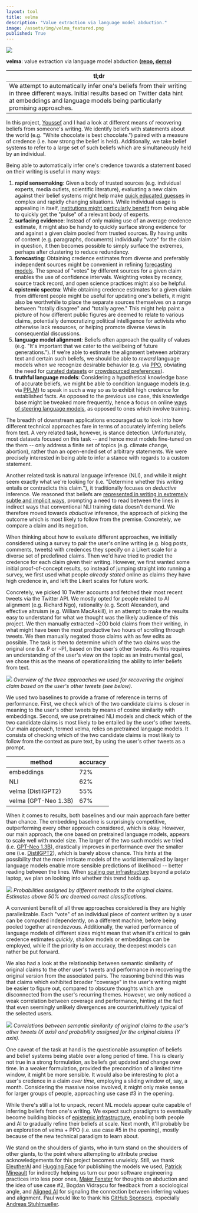 ```yaml
---
layout: tool
title: velma
description: "Value extraction via language model abduction."
image: /assets/img/velma_featured.png
published: True
---
```


![](/assets/img/velma_featured.png)

**velma**: value extraction via language model abduction **([repo](https://github.com/paulbricman/velma), [demo](https://huggingface.co/spaces/paulbricman/velma))**

| tl;dr                                                                                                                                                                                                             |
| ----------------------------------------------------------------------------------------------------------------------------------------------------------------------------------------------------------------- |
| We attempt to automatically infer one's beliefs from their writing in three different ways. Initial results based on Twitter data hint at embeddings and language models being particularly promising approaches. |

In this project, [Youssef](https://youssefabdelm.github.io/) and I had a look at different means of recovering beliefs from someone's writing. We identify beliefs with statements about the world (e.g. "White chocolate is best chocolate.") paired with a measure of credence (i.e. how strong the belief is held). Additionally, we take belief systems to refer to a large set of such beliefs which are simultaneously held by an individual.

Being able to automatically infer one's credence towards a statement based on their writing is useful in many ways:

1. **rapid sensemaking**: Given a body of trusted sources (e.g. individual experts, media outlets, scientific literature), evaluating a new claim against their belief systems might help make [quick educated guesses](/reflections/liquid-epistemics) in complex and rapidly changing situations. While individual usage is appealing in itself, [institutions might particularly benefit](https://80000hours.org/problem-profiles/improving-institutional-decision-making/) from being able to quickly get the "pulse" of a relevant body of experts.
2. **surfacing evidence**: Instead of only making use of an average credence estimate, it might also be handy to quickly surface strong evidence for and against a given claim pooled from trusted sources. By having units of content (e.g. paragraphs, documents) individually "vote" for the claim in question, it then becomes possible to simply surface the extremes, perhaps after clustering to reduce redundancy.
3. **forecasting**: Obtaining credence estimates from diverse and preferably independent sources might be convenient in refining [forecasting models](https://www.metaculus.com/questions/). The spread of "votes" by different sources for a given claim enables the use of confidence intervals. Weighting votes by recency, source track record, and open science practices might also be helpful.
4. **epistemic spectra**: While obtaining credence estimates for a given claim from different people might be useful for updating one's beliefs, it might also be worthwhile to place the separate sources themselves on a range between "totally disagree" and "totally agree." This might help paint a picture of how different public figures are deemed to relate to various claims, potentially democratizing political intelligence for activists who otherwise lack resources, or helping promote diverse views in consequential discussions.
5. **language model alignment**: Beliefs often approach the quality of values (e.g. "It's important that we cater to the wellbeing of future generations."). If we're able to estimate the alignment between arbitrary text and certain such beliefs, we should be able to _reward_ language models when we recognize desirable behavior (e.g. via [PPO](https://github.com/lvwerra/trl), obviating the need for [curated datasets](https://openai.com/blog/improving-language-model-behavior/) or [crowdsourced preferences](https://openai.com/blog/fine-tuning-gpt-2/)).
6. **truthful language models**: Considering a hypothetical knowledge base of accurate beliefs, we might be able to condition language models (e.g. via [PPLM](https://github.com/uber-research/PPLM)) to speak in such a way so as to exhibit high credence for established facts. As opposed to the previous use case, this knowledge base might be tweaked more frequently, hence a focus on online [ways of steering language models](/reflections/wielding-language-models), as opposed to ones which involve training.

The breadth of downstream applications encouraged us to look into how different technical approaches fare in terms of accurately inferring beliefs from text. A very related task, however, is stance detection. Unfortunately, most datasets focused on this task -- and hence most models fine-tuned on the them -- only address a finite set of topics (e.g. climate change, abortion), rather than an open-ended set of arbitrary statements. We were precisely interested in being able to infer a stance with regards to a custom statement.

Another related task is natural language inference (NLI), and while it might seem exactly what we're looking for (i.e. "Determine whether this writing entails or contradicts this claim."), it traditionally focuses on _deductive_ inference. We reasoned that beliefs are [represented in writing in extremely subtle and implicit ways](https://markusstrasser.org/extracting-knowledge-from-literature/), prompting a need to read between the lines in indirect ways that conventional NLI training data doesn't demand. We therefore moved towards _abductive_ inference, the approach of picking the outcome which is most likely to follow from the premise. Concretely, we compare a claim and its negation.

When thinking about how to evaluate different approaches, we initially considered using a survey to pair the user's online writing (e.g. blog posts, comments, tweets) with credences they specify on a Likert scale for a diverse set of predefined claims. Then we'd have tried to predict the credence for each claim given their writing. However, we first wanted some initial proof-of-concept results, so instead of jumping straight into running a survey, we first used what people _already stated_ online as claims they have high credence in, and left the Likert scales for future work.

Concretely, we picked 10 Twitter accounts and fetched their most recent tweets via the Twitter API. We mostly opted for people related to AI alignment (e.g. Richard Ngo), rationality (e.g. Scott Alexander), and effective altruism (e.g. William MacAskill), in an attempt to make the results easy to understand for what we thought was the likely audience of this project. We then manually extracted ~200 bold claims from their writing, in what might have been the most productive two hours of scrolling through tweets. We then manually negated those claims with as few edits as possible. The task is then to determine which of the two claims was the original one (i.e. P or ¬P), based on the user's other tweets. As this requires an understanding of the user's view on the topic as an instrumental goal, we chose this as the means of operationalizing the ability to infer beliefs from text.

![](/assets/img/velma_approaches.svg)
_Overview of the three approaches we used for recovering the original claim based on the user's other tweets (see below)._

We used two baselines to provide a frame of reference in terms of performance. First, we check which of the two candidate claims is closer in meaning to the user's other tweets by means of cosine similarity with embeddings. Second, we use pretrained NLI models and check which of the two candidate claims is most likely to be entailed by the user's other tweets. Our main approach, termed velma, relies on pretrained language models. It consists of checking which of the two candidate claims is most likely to follow from the context as pure text, by using the user's other tweets as a prompt.

| method               | accuracy |
| -------------------- | -------- |
| embeddings           | 72%      |
| NLI                  | 62%      |
| velma (DistilGPT2)   | 55%      |
| velma (GPT-Neo 1.3B) | 67%      |

When it comes to results, both baselines and our main approach fare better than chance. The embedding baseline is surprisingly competitive, outperforming every other approach considered, which is okay. However, our main approach, the one based on pretrained language models, appears to scale well with model size. The larger of the two such models we tried (i.e. [GPT-Neo 1.3B](https://www.eleuther.ai/projects/gpt-neo/)), drastically improves in performance over the smaller one (i.e. [DistilGPT2](https://huggingface.co/distilgpt2)), which is barely above chance. This hints at the possibility that the more intricate models of the world internalized by larger language models enable more sensible predictions of likelihood -- better reading between the lines. When [scaling our infrastructure](/lifelong-learning) beyond a potato laptop, we plan on looking into whether this trend holds up.

![](/assets/img/probs.png)
_Probabilities assigned by different methods to the original claims. Estimates above 50% are deemed correct classifications._

A convenient benefit of all three approaches considered is they are highly parallelizable. Each "vote" of an individual piece of content written by a user can be computed independently, on a different machine, before being pooled together at rendezvous. Additionally, the varied performance of language models of different sizes might mean that when it's critical to gain credence estimates _quickly_, shallow models or embeddings can be employed, while if the priority is on accuracy, the deepest models can rather be put forward.

We also had a look at the relationship between semantic similarity of original claims to the other user's tweets and performance in recovering the original version from the associated pairs. The reasoning behind this was that claims which exhibited broader "coverage" in the user's writing might be easier to figure out, compared to obscure thoughts which are disconnected from the user's recurring themes. However, we only noticed a weak correlation between coverage and performance, hinting at the fact that even seemingly unlikely divergences are counterintuitively typical of the selected users.

![](/assets/img/similarity_correlations.png)
_Correlations between semantic similarity of original claims to the user's other tweets (X axis) and probability assigned for the original claims (Y axis)._

One caveat of the task at hand is the questionable assumption of beliefs and belief systems being stable over a long period of time. This is clearly not true in a strong formulation, as beliefs get updated and change over time. In a weaker formulation, provided the precondition of a limited time window, it might be more sensible. It would also be interesting to plot a user's credence in a claim _over time_, employing a sliding window of, say, a month. Considering the massive noise involved, it might only make sense for larger groups of people, approaching use case #3 in the opening.

While there's still a lot to unpack, recent ML models appear quite capable of inferring beliefs from one's writing. We expect such paradigms to eventually become building blocks of [epistemic infrastructure](/reflections/liquid-epistemics), enabling both people and AI to gradually refine their beliefs at scale. Next month, it'll probably be an exploration of velma + PPO (i.e. use case #5 in the opening), mostly because of the new technical paradigm to learn about.

We stand on the shoulders of giants, who in turn stand on the shoulders of other giants, to the point where attempting to attribute precise acknowledgements for this project becomes unwieldy. Still, we thank [EleutherAI](https://www.eleuther.ai/) and [Hugging Face](https://huggingface.co/) for publishing the models we used, [Patrick Mineault](https://goodresearch.dev/) for indirectly helping us turn our poor software engineering practices into less poor ones, [Maier Fenster](https://twitter.com/maierfenster) for thoughts on abduction and the idea of use case #2, Bogdan Vidrașcu for feedback from a sociological angle, and [Aligned AI](https://buildaligned.ai/) for signaling the connection between inferring values and alignment. Paul would like to thank his [GitHub Sponsors](https://github.com/sponsors/paulbricman), especially [Andreas Stuhlmueller](https://stuhlmueller.org/).
